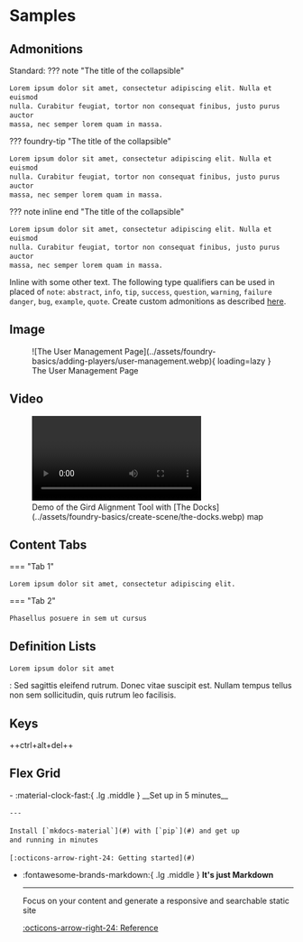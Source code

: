 # Samples

## Admonitions
Standard:
??? note "The title of the collapsible"

    Lorem ipsum dolor sit amet, consectetur adipiscing elit. Nulla et euismod
    nulla. Curabitur feugiat, tortor non consequat finibus, justo purus auctor
    massa, nec semper lorem quam in massa.

??? foundry-tip "The title of the collapsible"

    Lorem ipsum dolor sit amet, consectetur adipiscing elit. Nulla et euismod
    nulla. Curabitur feugiat, tortor non consequat finibus, justo purus auctor
    massa, nec semper lorem quam in massa.

??? note inline end "The title of the collapsible"

    Lorem ipsum dolor sit amet, consectetur adipiscing elit. Nulla et euismod
    nulla. Curabitur feugiat, tortor non consequat finibus, justo purus auctor
    massa, nec semper lorem quam in massa.
Inline with some other text. The following type qualifiers can be used in placed of `note`: `abstract`, `info`, `tip`, `success`, `question`, `warning`, `failure` `danger`, `bug`, `example`, `quote`. Create custom admonitions as described [here](https://squidfunk.github.io/mkdocs-material/reference/admonitions/#custom-admonitions).


## Image
<figure class="right w450" markdown>
  ![The User Management Page](../assets/foundry-basics/adding-players/user-management.webp){ loading=lazy }
  <figcaption>The User Management Page</figcaption>
</figure>

## Video
<figure class="video_container" markdown>
  <video controls="true" allowfullscreen="true">
    <source src="../../assets/foundry-basics/create-scene/grid-alignment-tool.webm" type="video/webm">
    Your browser does not support the video tag.
  </video>
  <figcaption markdown>Demo of the Gird Alignment Tool with [The Docks](../assets/foundry-basics/create-scene/the-docks.webp) map</figcaption>
</figure>

## Content Tabs
=== "Tab 1"

    Lorem ipsum dolor sit amet, consectetur adipiscing elit.

=== "Tab 2"

    Phasellus posuere in sem ut cursus


## Definition Lists
`Lorem ipsum dolor sit amet`

:   Sed sagittis eleifend rutrum. Donec vitae suscipit est. Nullam tempus
    tellus non sem sollicitudin, quis rutrum leo facilisis.

## Keys
++ctrl+alt+del++

## Flex Grid
<div class="flex" markdown>
-   :material-clock-fast:{ .lg .middle } __Set up in 5 minutes__

    ---

    Install [`mkdocs-material`](#) with [`pip`](#) and get up
    and running in minutes

    [:octicons-arrow-right-24: Getting started](#)

-   :fontawesome-brands-markdown:{ .lg .middle } __It's just Markdown__

    ---

    Focus on your content and generate a responsive and searchable static site

    [:octicons-arrow-right-24: Reference](#)
</div>
